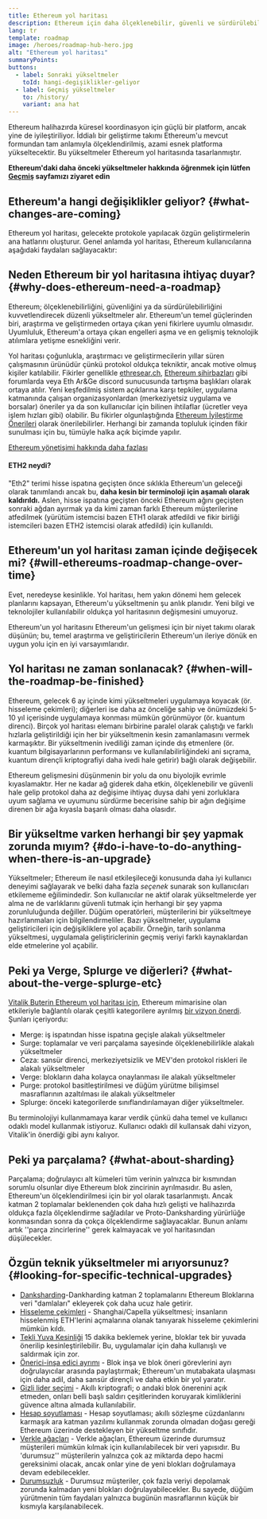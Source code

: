 ```yaml
---
title: Ethereum yol haritası
description: Ethereum için daha ölçeklenebilir, güvenli ve sürdürülebilir olmanın yolu.
lang: tr
template: roadmap
image: /heroes/roadmap-hub-hero.jpg
alt: "Ethereum yol haritası"
summaryPoints:
buttons:
  - label: Sonraki yükseltmeler
    toId: hangi-degişiklikler-geliyor
  - label: Geçmiş yükseltmeler
    to: /history/
    variant: ana hat
---
```


Ethereum halihazırda küresel koordinasyon için güçlü bir platform, ancak yine de iyileştiriliyor. İddialı bir geliştirme takımı Ethereum'u mevcut formundan tam anlamıyla ölçeklendirilmiş, azami esnek platforma yükseltecektir. Bu yükseltmeler Ethereum yol haritasında tasarlanmıştır.

**Ethereum'daki daha önceki yükseltmeler hakkında öğrenmek için lütfen [Geçmiş](/history/) sayfamızı ziyaret edin**

## Ethereum'a hangi değişiklikler geliyor? {#what-changes-are-coming}

Ethereum yol haritası, gelecekte protokole yapılacak özgün geliştirmelerin ana hatlarını oluşturur. Genel anlamda yol haritası, Ethereum kullanıcılarına aşağıdaki faydaları sağlayacaktır:

<CardGrid>
  <RoadmapActionCard
    to="/roadmap/scaling"
    title="Daha ucuz işlemler"
    image="scaling"
    description="Rollups are too expensive and rely on centralized components, causing users to place too much trust in their operators. The roadmap includes fixes for both of these problems."
    buttonText="More on reducing fees"
  />
  <RoadmapActionCard
    to="/roadmap/security"
    title="Daha fazla güvenlik"
    image="security"
    description="Ethereum is already very secure but it can be made even stronger, ready to withstand all kinds of attack far into the future."
    buttonText="More on security"
  />
  <RoadmapActionCard
    to="/roadmap/user-experience"
    title="Daha iyi kullanıcı deneyimi"
    image="userExperience"
    description="More support for smart contract wallets and light-weight nodes will make using Ethereum simpler and safer."
    buttonText="More on user experience"
  />
  <RoadmapActionCard
    to="/roadmap/future-proofing"
    title="Gelecek garantisi"
    image="futureProofing"
    description="Ethereum researchers and developers are solving tomorrow's problems today, readying the network for future generations."
    buttonText="More on future proofing"
  />
</CardGrid>

## Neden Ethereum bir yol haritasına ihtiyaç duyar? {#why-does-ethereum-need-a-roadmap}

Ethereum; ölçeklenebilirliğini, güvenliğini ya da sürdürülebilirliğini kuvvetlendirecek düzenli yükseltmeler alır. Ethereum'un temel güçlerinden biri, araştırma ve geliştirmeden ortaya çıkan yeni fikirlere uyumlu olmasıdır. Uyumluluk, Ethereum'a ortaya çıkan engelleri aşma ve en gelişmiş teknolojik atılımlara yetişme esnekliğini verir.

<RoadmapImageContent title="Yol haritası nasıl tanımlandı">

Yol haritası çoğunlukla, araştırmacı ve geliştirmecilerin yıllar süren çalışmasının ürünüdür çünkü protokol oldukça tekniktir, ancak motive olmuş kişiler katılabilir. Fikirler genellikle [ethresear.ch](https://ethresear.ch/), [Ethereum sihirbazları](https://ethereum-magicians.org/) gibi forumlarda veya Eth Ar&Ge discord sunucusunda tartışma başlıkları olarak ortaya atılır. Yeni keşfedilmiş sistem açıklarına karşı tepkiler, uygulama katmanında çalışan organizasyonlardan (merkeziyetsiz uygulama ve borsalar) öneriler ya da son kullanıcılar için bilinen ihtilaflar (ücretler veya işlem hızları gibi) olabilir. Bu fikirler olgunlaştığında [Ethereum İyileştirme Önerileri](https://eips.ethereum.org/) olarak önerilebilirler. Herhangi bir zamanda topluluk içinden fikir sunulması için bu, tümüyle halka açık biçimde yapılır.

[Ethereum yönetişimi hakkında daha fazlası](/governance/)

</RoadmapImageContent>

<InfoBanner mb={8}>
  <h4 style={{ marginTop: 0 }}>ETH2 neydi?</h4>

  <p>"Eth2" terimi hisse ispatına geçişten önce sıklıkla Ethereum'un geleceği olarak tanımlandı ancak bu, <strong>daha kesin bir terminoloji için aşamalı olarak kaldırıldı.</strong> Aslen, hisse ispatına geçişten önceki Ethereum ağını geçişten sonraki ağdan ayırmak ya da kimi zaman farklı Ethereum müşterilerine atfedilmek (yürütüm istemcisi bazen ETH1 olarak atfedildi ve fikir birliği istemcileri bazen ETH2 istemcisi olarak atfedildi) için kullanıldı.</p>

</InfoBanner>

## Ethereum'un yol haritası zaman içinde değişecek mi? {#will-ethereums-roadmap-change-over-time}

Evet, neredeyse kesinlikle. Yol haritası, hem yakın dönemi hem gelecek planlarını kapsayan, Ethereum'u yükseltmenin şu anlık planıdır. Yeni bilgi ve teknolojiler kullanılabilir oldukça yol haritasının değişmesini umuyoruz.

Ethereum'un yol haritasını Ethereum'un gelişmesi için bir niyet takımı olarak düşünün; bu, temel araştırma ve geliştiricilerin Ethereum'un ileriye dönük en uygun yolu için en iyi varsayımlarıdır.

## Yol haritası ne zaman sonlanacak? {#when-will-the-roadmap-be-finished}

Ethereum, gelecek 6 ay içinde kimi yükseltmeleri uygulamaya koyacak (ör. hisseleme çekimleri); diğerleri ise daha az önceliğe sahip ve önümüzdeki 5-10 yıl içerisinde uygulamaya konması mümkün görünmüyor (ör. kuantum direnci). Birçok yol haritası elemanı birbirine paralel olarak çalıştığı ve farklı hızlarla geliştirildiği için her bir yükseltmenin kesin zamanlamasını vermek karmaşıktır. Bir yükseltmenin ivediliği zaman içinde dış etmenlere (ör. kuantum bilgisayarlarının performansı ve kullanılabilirliğindeki ani sıçrama, kuantum dirençli kriptografiyi daha ivedi hale getirir) bağlı olarak değişebilir.

Ethereum gelişmesini düşünmenin bir yolu da onu biyolojik evrimle kıyaslamaktır. Her ne kadar ağ giderek daha etkin, ölçeklenebilir ve güvenli hale gelip protokol daha az değişime ihtiyaç duysa dahi yeni zorluklara uyum sağlama ve uyumunu sürdürme becerisine sahip bir ağın değişime direnen bir ağa kıyasla başarılı olması daha olasıdır.

## Bir yükseltme varken herhangi bir şey yapmak zorunda mıyım? {#do-i-have-to-do-anything-when-there-is-an-upgrade}

Yükseltmeler; Ethereum ile nasıl etkileşileceği konusunda daha iyi kullanıcı deneyimi sağlayarak ve belki daha fazla <i>seçenek</i> sunarak son kullanıcıları etkilememe eğilimindedir. Son kullanıcılar ne aktif olarak yükseltmelerde yer alma ne de varlıklarını güvenli tutmak için herhangi bir şey yapma zorunluluğunda değiller. Düğüm operatörleri, müşterilerini bir yükseltmeye hazırlanmaları için bilgilendirmeliler. Bazı yükseltmeler, uygulama geliştiricileri için değişikliklere yol açabilir. Örneğin, tarih sonlanma yükseltmesi, uygulamala geliştiriclerinin geçmiş veriyi farklı kaynaklardan elde etmelerine yol açabilir.

## Peki ya Verge, Splurge ve diğerleri? {#what-about-the-verge-splurge-etc}

[Vitalik Buterin Ethereum yol haritası için](https://twitter.com/VitalikButerin/status/1588669782471368704), Ethereum mimarisine olan etkileriyle bağlantılı olarak çeşitli kategorilere ayrılmış [bir vizyon önerdi](https://twitter.com/VitalikButerin/status/1588669782471368704). Şunları içeriyordu:

- Merge: iş ispatından hisse ispatına geçişle alakalı yükseltmeler
- Surge: toplamalar ve veri parçalama sayesinde ölçeklenebilirlikle alakalı yükseltmeler
- Ceza: sansür direnci, merkeziyetsizlik ve MEV'den protokol riskleri ile alakalı yükseltmeler
- Verge: blokların daha kolayca onaylanması ile alakalı yükseltmeler
- Purge: protokol basitleştirilmesi ve düğüm yürütme bilişimsel masraflarının azaltılması ile alakalı yükseltmeler
- Splurge: önceki kategorilerde sınıflandırılamayan diğer yükseltmeler.

Bu terminolojiyi kullanmamaya karar verdik çünkü daha temel ve kullanıcı odaklı model kullanmak istiyoruz. Kullanıcı odaklı dil kullansak dahi vizyon, Vitalik'in önerdiği gibi aynı kalıyor.

## Peki ya parçalama? {#what-about-sharding}

Parçalama; doğrulayıcı alt kümeleri tüm verinin yalnızca bir kısmından sorumlu olsunlar diye Ethereum blok zincirinin ayrılmasıdır. Bu aslen, Ethereum'un ölçeklendirilmesi için bir yol olarak tasarlanmıştı. Ancak katman 2 toplamalar beklenenden çok daha hızlı gelişti ve halihazırda oldukça fazla ölçeklendirme sağladılar ve Proto-Danksharding yürürlüğe konmasından sonra da çokça ölçeklendirme sağlayacaklar. Bunun anlamı artık ''parça zincirlerine'' gerek kalmayacak ve yol haritasından düşülecekler.

## Özgün teknik yükseltmeler mi arıyorsunuz? {#looking-for-specific-technical-upgrades}

- [Danksharding](/roadmap/danksharding)-Dankharding katman 2 toplamalarını Ethereum Bloklarına veri "damlaları" ekleyerek çok daha ucuz hale getirir.
- [Hisseleme çekimleri](/staking/withdrawals) - Shanghai/Capella yükseltmesi; insanların hisselenmiş ETH'lerini açmalarına olanak tanıyarak hisseleme çekimlerini mümkün kıldı.
- [Tekli Yuva Kesinliği](/roadmap/single-slot-finality) 15 dakika beklemek yerine, bloklar tek bir yuvada önerilip kesinleştirilebilir. Bu, uygulamalar için daha kullanışlı ve saldırmak için zor.
- [Önerici-inşa edici ayrımı](/roadmap/pbs) - Blok inşa ve blok öneri görevlerini ayrı doğrulayıcılar arasında paylaştırmak; Ethereum'un mutabakata ulaşması için daha adil, daha sansür dirençli ve daha etkin bir yol yaratır.
- [Gizli lider seçimi](/roadmap/secret-leader-election) - Akıllı kriptografi; o andaki blok önerenini açık etmeden, onları belli başlı saldırı çeşitlerinden koruyarak kimliklerini güvence altına almada kullanılabilir.
- [Hesap soyutlaması](/roadmap/account-abstraction) - Hesap soyutlaması; akıllı sözleşme cüzdanlarını karmaşık ara katman yazılımı kullanmak zorunda olmadan doğası gereği Ethereum üzerinde destekleyen bir yükseltme sınıfıdır.
- [Verkle ağaçları](/roadmap/verkle-trees) - Verkle ağaçları, Ethereum üzerinde durumsuz müşterileri mümkün kılmak için kullanılabilecek bir veri yapısıdır. Bu 'durumsuz'' müşterilerin yalnızca çok az miktarda depo hacmi gereksinimi olacak, ancak onlar yine de yeni blokları doğrulamaya devam edebilecekler.
- [Durumsuzluk](/roadmap/statelessness) - Durumsuz müşteriler, çok fazla veriyi depolamak zorunda kalmadan yeni blokları doğrulayabilecekler. Bu sayede, düğüm yürütmenin tüm faydaları yalnızca bugünün masraflarının küçük bir kısmıyla karşılanabilecek.
